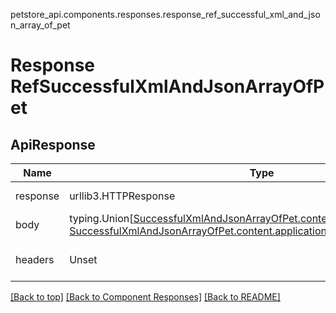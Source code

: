 petstore_api.components.responses.response_ref_successful_xml_and_json_array_of_pet
# Response RefSuccessfulXmlAndJsonArrayOfPet

## ApiResponse
Name | Type | Description  | Notes
------------- | ------------- | ------------- | -------------
response | urllib3.HTTPResponse | Raw response |
body | typing.Union[[SuccessfulXmlAndJsonArrayOfPet.content.application_xml.schema](../../components/responses/response_successful_xml_and_json_array_of_pet.md#content-applicationxml-schema), [SuccessfulXmlAndJsonArrayOfPet.content.application_json.schema](../../components/responses/response_successful_xml_and_json_array_of_pet.md#content-applicationjson-schema)] |  |
headers | Unset | headers were not defined |

[[Back to top]](#top) [[Back to Component Responses]](../../../README.md#Component-Responses) [[Back to README]](../../../README.md)
